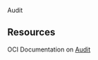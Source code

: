 Audit

## Resources
OCI Documentation on [Audit](https://docs.cloud.oracle.com/en-us/iaas/Content/GSG/Tasks/usingaudit.htm)